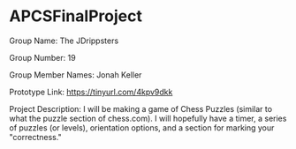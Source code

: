 # APCSFinalProject
Group Name: The JDrippsters

Group Number: 19

Group Member Names: Jonah Keller

Prototype Link: https://tinyurl.com/4kpv9dkk

Project Description: I will be making a game of Chess Puzzles (similar to what the puzzle section of chess.com). I will hopefully have a timer, a series of puzzles (or levels), orientation options, and a section for marking your "correctness."
